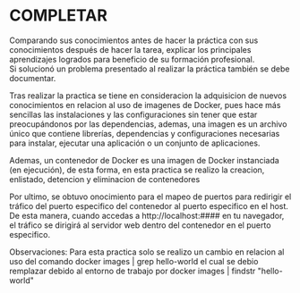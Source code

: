 # COMPLETAR  
Comparando sus conocimientos antes de hacer la práctica con sus conocimientos después de hacer la tarea, explicar los principales aprendizajes logrados para beneficio de su formación profesional.  
Si solucionó un problema presentado al realizar la práctica también se debe documentar.

Tras realizar la practica se tiene en consideracion la adquisicion de nuevos conocimientos en relacion al uso de imagenes de Docker, pues hace más sencillas las instalaciones y las configuraciones sin tener que estar preocupándonos por las dependencias, ademas, una imagen es un archivo único que contiene librerías, dependencias y configuraciones necesarias para instalar, ejecutar una aplicación o un conjunto de aplicaciones.

Ademas, un contenedor de Docker es una imagen de Docker instanciada (en ejecución), de esta forma, en esta practica se realizo la creacion, enlistado, detencion y eliminacion de contenedores

Por ultimo, se obtuvo onocimiento para el mapeo de puertos para redirigir el tráfico del puerto especifico del contenedor al puerto especifico en el host. De esta manera, cuando accedas a http://localhost:#### en tu navegador, el tráfico se dirigirá al servidor web dentro del contenedor en el puerto especifico.

Observaciones: Para esta practica solo se realizo un cambio en relacion al uso del comando docker images | grep hello-world el cual se debio remplazar debido al entorno de trabajo por docker images | findstr "hello-world"
